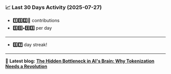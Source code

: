 <!--START_STATS-->
### 📈 Last 30 Days Activity (2025-07-27)  
- **1️⃣5️⃣2️⃣🎱** contributions  
- **5️⃣0️⃣•9️⃣3️⃣** per day
---
- **5️⃣7️⃣** day streak!
---
📝 **Latest blog:** [**The Hidden Bottleneck in AI's Brain: Why Tokenization Needs a Revolution**](https://andriak.com/blog/tokenization-revolution)
<!--END_STATS-->
